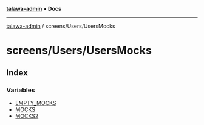 [**talawa-admin**](../../../README.md) • **Docs**

***

[talawa-admin](../../../modules.md) / screens/Users/UsersMocks

# screens/Users/UsersMocks

## Index

### Variables

- [EMPTY\_MOCKS](variables/EMPTY_MOCKS.md)
- [MOCKS](variables/MOCKS.md)
- [MOCKS2](variables/MOCKS2.md)
